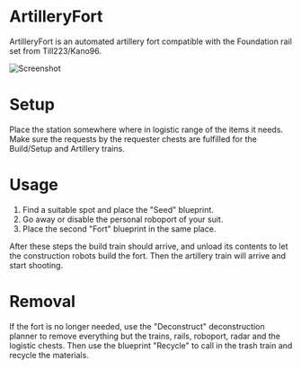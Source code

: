 ArtilleryFort
=============

ArtilleryFort is an automated artillery fort compatible with the Foundation rail
set from Till223/Kano96.

![Screenshot](screenshot.png)

# Setup

Place the station somewhere where in logistic range of the items it needs.
Make sure the requests by the requester chests are fulfilled for the
Build/Setup and Artillery trains.

# Usage

1. Find a suitable spot and place the "Seed" blueprint.
2. Go away or disable the personal roboport of your suit.
3. Place the second "Fort" blueprint in the same place.

After these steps the build train should arrive, and unload its contents
to let the construction robots build the fort. Then the artillery train will
arrive and start shooting.

# Removal

If the fort is no longer needed, use the "Deconstruct" deconstruction
planner to remove everything but the trains, rails, roboport, radar and the
logistic chests. Then use the blueprint "Recycle" to call in the trash train
and recycle the materials.
